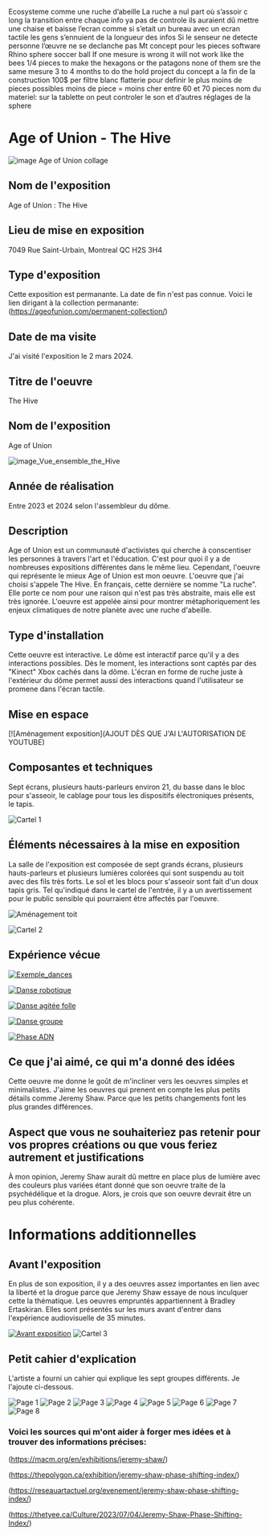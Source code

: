 Ecosysteme comme une ruche d’abeille
La ruche a nul part où s’assoir c long la transition entre chaque info ya pas de controle
ils auraient dû mettre une chaise et baisse l’ecran comme si s’etait un bureau avec un ecran tactile les gens s’ennuient de la longueur des infos
Si le senseur ne detecte personne l’œuvre ne se declanche pas
Mt concept pour les pieces
software Rhino sphere soccer ball
If one mesure is wrong it will not work like the bees
1/4 pieces to make the hexagons or the patagons none of them sre the same mesure
3 to 4 months to do the hold project du concept a la fin de la construction
100$ per filtre blanc
flatterie pour definir le plus moins de pieces possibles
moins de piece = moins cher
entre 60 et 70 pieces
nom du materiel:
sur la tablette on peut controler le son et d’autres réglages de la sphere

# Age of Union - The Hive

![image Age of Union collage](Medias/Age_of_Union_présentation.jpg)


## Nom de l'exposition
Age of Union : The Hive

## Lieu de mise en exposition
7049 Rue Saint-Urbain, Montreal QC H2S 3H4

## Type d'exposition
Cette exposition est permanante. La date de fin n'est pas connue. Voici le lien dirigant à la collection permanante: (https://ageofunion.com/permanent-collection/)

## Date de ma visite
J'ai visité l'exposition le 2 mars 2024.

## Titre de l'oeuvre
The Hive

## Nom de l'exposition
Age of Union

![image_Vue_ensemble_the_Hive](Medias/Vue_ensemble_the_Hive.JPG)

## Année de réalisation
Entre 2023 et 2024 selon l'assembleur du dôme.

## Description
Age of Union est un communauté d'activistes qui cherche à conscentiser les personnes à travers l'art et l'éducation. C'est pour quoi il y a de nombreuses expositions différentes dans le même lieu. Cependant, l'oeuvre qui représente le mieux Age of Union est mon oeuvre. L'oeuvre que j'ai choisi s'appele The Hive. En français, cette dernière se nomme "La ruche". Elle porte ce nom pour une raison qui n'est pas très abstraite, mais elle est très ignorée. L'oeuvre est appelée ainsi pour montrer métaphoriquement les enjeux climatiques de notre planète avec une ruche d'abeille. 

## Type d'installation 
Cette oeuvre est interactive. Le dôme est interactif parce qu'il y a des interactions possibles. Dès le moment, les interactions sont captés par des "Kinect" Xbox cachés dans la dôme. L'écran en forme de ruche juste à l'extérieur du dôme permet aussi des interactions quand l'utilisateur se promene dans l'écran tactile.
## Mise en espace 

[![Aménagement exposition](AJOUT DÈS QUE J'AI L'AUTORISATION DE YOUTUBE)

## Composantes et techniques 
Sept écrans, plusieurs hauts-parleurs environ 21, du basse dans le bloc pour s'asseoir, le cablage pour tous les dispositifs électroniques présents, le tapis. 

![Cartel 1](https://github.com/PerformX2/H24_V11_inspirations_CRUZ/blob/d8d08ac76336da4f6ee9f921da0600c84343c1d5/semaine_01/JEREMY_SHAW_phase_shifting_index/cartel_1.JPG)

## Éléments nécessaires à la mise en exposition 
La salle de l'exposition est composée de sept grands écrans, plusieurs hauts-parleurs et plusieurs lumières colorées qui sont suspendu au toit avec des fils très forts. Le sol et les blocs pour s'asseoir sont fait d'un doux tapis gris. Tel qu'indiqué dans le cartel de l'entrée, il y a un avertissement pour le public sensible qui pourraient être affectés par l'oeuvre.

![Aménagement toit](https://github.com/PerformX2/H24_V11_inspirations_CRUZ/blob/c6f5b195904c10c8f5401f1ee74df9d4aaee66df/semaine_01/JEREMY_SHAW_phase_shifting_index/Am%C3%A9nagement_toit.jpg)

![Cartel 2](https://github.com/PerformX2/H24_V11_inspirations_CRUZ/blob/498fcbc195482c8a0717422b1e8f728e689a7a5c/semaine_01/JEREMY_SHAW_phase_shifting_index/cartel_2.JPG)

## Expérience vécue

[![Exemple_dances](https://github.com/PerformX2/H24_V11_inspirations_CRUZ/blob/f5ef270432386ce5054f49096847431d040f3782/semaine_01/JEREMY_SHAW_phase_shifting_index/Capture_2_groupes_dansent.png)](https://www.youtube.com/watch?v=F0KPy2_7XhI?)

[![Danse robotique](https://github.com/PerformX2/H24_V11_inspirations_CRUZ/blob/20566fd79d022389ed2066e10a6bbe3b9c256024/semaine_01/JEREMY_SHAW_phase_shifting_index/Capture_dance_robotique.png)](https://youtu.be/tdRKN6O79wQ)

[![Danse agitée folle](https://github.com/PerformX2/H24_V11_inspirations_CRUZ/blob/7f5448a354620322e5d0295d02ab65cf966570d8/semaine_01/JEREMY_SHAW_phase_shifting_index/Capture_danse%20agit%C3%A9e_folle.png)](https://youtube.com/shorts/7ZNaNeZFBn0?feature=share)

[![Danse groupe](https://github.com/PerformX2/H24_V11_inspirations_CRUZ/blob/52f2b970e7fbf307f98800fd9896f2b4854537a1/semaine_01/JEREMY_SHAW_phase_shifting_index/Capture_danse_groupe.png)](https://youtu.be/A8ky_-8Pum8)

[![Phase ADN](https://github.com/PerformX2/H24_V11_inspirations_CRUZ/blob/92ad8286d3734353faac3a58095767e0fce06749/semaine_01/JEREMY_SHAW_phase_shifting_index/Capture_phase_ADN.png)](https://youtu.be/2-OoxMN9bgM)

## Ce que j'ai aimé, ce qui m'a donné des idées
Cette oeuvre me donne le goût de m'incliner vers les oeuvres simples et minimalistes. J'aime les oeuvres qui prenent en compte les plus petits détails comme Jeremy Shaw. Parce que les petits changements font les plus grandes différences.

## Aspect que vous ne souhaiteriez pas retenir pour vos propres créations ou que vous feriez autrement et justifications
À mon opinion, Jeremy Shaw aurait dû mettre en place plus de lumière avec des couleurs plus variées étant donné que son oeuvre traite de la psychédélique et la drogue. Alors, je crois que son oeuvre devrait être un peu plus cohérente.

# Informations additionnelles

## Avant l'exposition
En plus de son exposition, il y a des oeuvres assez importantes en lien avec la liberté et la drogue parce que Jeremy Shaw essaye de nous inculquer cette la thématique. Les oeuvres empruntés appartiennent à Bradley Ertaskiran. Elles sont présentés sur les murs avant d'entrer dans l'expérience audiovisuelle de 35 minutes.

[![Avant exposition](https://github.com/PerformX2/H24_V11_inspirations_CRUZ/blob/d3d6a42c249118a3625c3c26d8725d98f8c0cc05/semaine_01/JEREMY_SHAW_phase_shifting_index/Capture_avant_exposition.png)](https://youtube.com/shorts/wzXOH1Ahem8) 
![Cartel 3](https://github.com/PerformX2/H24_V11_inspirations_CRUZ/blob/4d8bd018d6d8f1e3e82d1ad3bd0e1388626bf182/semaine_01/JEREMY_SHAW_phase_shifting_index/cartel_3.JPG)

## Petit cahier d'explication
L'artiste a fourni un cahier qui explique les sept groupes différents. Je l'ajoute ci-dessous.

![Page 1](https://github.com/PerformX2/H24_V11_inspirations_CRUZ/blob/3c3e0e9c61b793929efebdea4a6d87996a01e51b/semaine_01/JEREMY_SHAW_phase_shifting_index/Cahier_info_1.JPG)
![Page 2](https://github.com/PerformX2/H24_V11_inspirations_CRUZ/blob/0f0af2071d951884fd9341a15825f2cc60d2af34/semaine_01/JEREMY_SHAW_phase_shifting_index/Cahier_info_2.JPG)
![Page 3](https://github.com/PerformX2/H24_V11_inspirations_CRUZ/blob/0f0af2071d951884fd9341a15825f2cc60d2af34/semaine_01/JEREMY_SHAW_phase_shifting_index/Cahier_info_3.JPG)
![Page 4](https://github.com/PerformX2/H24_V11_inspirations_CRUZ/blob/0f0af2071d951884fd9341a15825f2cc60d2af34/semaine_01/JEREMY_SHAW_phase_shifting_index/Cahier_info_4.JPG)
![Page 5](https://github.com/PerformX2/H24_V11_inspirations_CRUZ/blob/0f0af2071d951884fd9341a15825f2cc60d2af34/semaine_01/JEREMY_SHAW_phase_shifting_index/Cahier_info_5.JPG)
![Page 6](https://github.com/PerformX2/H24_V11_inspirations_CRUZ/blob/0f0af2071d951884fd9341a15825f2cc60d2af34/semaine_01/JEREMY_SHAW_phase_shifting_index/Cahier_info_6.JPG)
![Page 7](https://github.com/PerformX2/H24_V11_inspirations_CRUZ/blob/0f0af2071d951884fd9341a15825f2cc60d2af34/semaine_01/JEREMY_SHAW_phase_shifting_index/Cahier_info_7.JPG)
![Page 8](https://github.com/PerformX2/H24_V11_inspirations_CRUZ/blob/0f0af2071d951884fd9341a15825f2cc60d2af34/semaine_01/JEREMY_SHAW_phase_shifting_index/Cahier_info_8.JPG)


### Voici les sources qui m'ont aider à forger mes idées et à trouver des informations précises:

(https://macm.org/en/exhibitions/jeremy-shaw/)

(https://thepolygon.ca/exhibition/jeremy-shaw-phase-shifting-index/)

(https://reseauartactuel.org/evenement/jeremy-shaw-phase-shifting-index/)

(https://thetyee.ca/Culture/2023/07/04/Jeremy-Shaw-Phase-Shifting-Index/)

